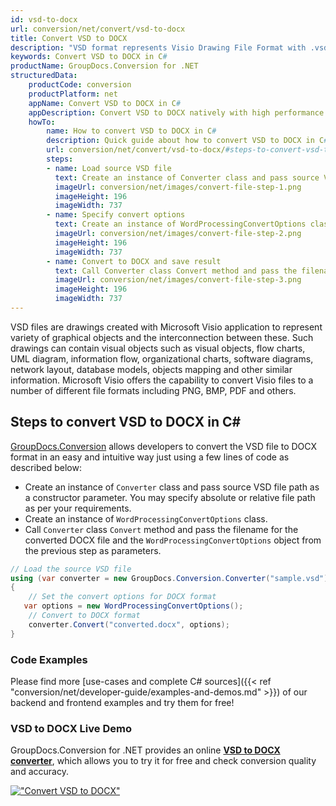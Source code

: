```yaml
---
id: vsd-to-docx
url: conversion/net/convert/vsd-to-docx
title: Convert VSD to DOCX
description: "VSD format represents Visio Drawing File Format with .vsd extension. Learn how to convert VSD to DOCX file programmatically in C# language using GroupDocs.Conversion for .NET library."
keywords: Convert VSD to DOCX in C#
productName: GroupDocs.Conversion for .NET
structuredData:
    productCode: conversion
    productPlatform: net
    appName: Convert VSD to DOCX in C#
    appDescription: Convert VSD to DOCX natively with high performance using C# language and server side GroupDocs.Conversion for .NET APIs, without the use of any software like Microsoft or Open Office.
    howTo:
        name: How to convert VSD to DOCX in C# 
        description: Quick guide about how to convert VSD to DOCX in C# with high performance and accuracy.
        url: conversion/net/convert/vsd-to-docx/#steps-to-convert-vsd-to-docx-in-c
        steps:
        - name: Load source VSD file 
          text: Create an instance of Converter class and pass source VSD file path as a constructor parameter. You may specify absolute or relative file path as per your requirements. 
          imageUrl: conversion/net/images/convert-file-step-1.png
          imageHeight: 196
          imageWidth: 737
        - name: Specify convert options 
          text: Create an instance of WordProcessingConvertOptions class.
          imageUrl: conversion/net/images/convert-file-step-2.png
          imageHeight: 196
          imageWidth: 737
        - name: Convert to DOCX and save result 
          text: Call Converter class Convert method and pass the filename for the converted HTML file and the WordProcessingConvertOptions object from the previous step as parameters.
          imageUrl: conversion/net/images/convert-file-step-3.png
          imageHeight: 196
          imageWidth: 737
---
```


VSD files are drawings created with Microsoft Visio application to represent variety of graphical objects and the interconnection between these. Such drawings can contain visual objects such as visual objects, flow charts, UML diagram, information flow, organizational charts, software diagrams, network layout, database models, objects mapping and other similar information. Microsoft Visio offers the capability to convert Visio files to a number of different file formats including PNG, BMP, PDF and others.

## Steps to convert VSD to DOCX in C#

[GroupDocs.Conversion](https://products.groupdocs.com/conversion/net) allows developers to convert the VSD file to DOCX format in an easy and intuitive way just using a few lines of code as described below:

* Create an instance of `Converter` class and pass source VSD file path as a constructor parameter. You may specify absolute or relative file path as per your requirements. 
* Create an instance of `WordProcessingConvertOptions` class.
* Call `Converter` class `Convert` method and pass the filename for the converted DOCX file and the `WordProcessingConvertOptions` object from the previous step as parameters.

```csharp
// Load the source VSD file
using (var converter = new GroupDocs.Conversion.Converter("sample.vsd"))
{
    // Set the convert options for DOCX format
   var options = new WordProcessingConvertOptions();
    // Convert to DOCX format
    converter.Convert("converted.docx", options);
}
```

### Code Examples

Please find more [use-cases and complete C# sources]({{< ref "conversion/net/developer-guide/examples-and-demos.md" >}}) of our backend and frontend examples and try them for free!

### VSD to DOCX Live Demo

GroupDocs.Conversion for .NET provides an online [**VSD to DOCX converter**](https://products.groupdocs.app/conversion/vsd-to-docx), which allows you to try it for free and check conversion quality and accuracy.

[!["Convert VSD to DOCX"](conversion/net/images/convert-to-docx/convert-vsd-to-docx.png)](https://products.groupdocs.app/conversion/vsd-to-docx)
